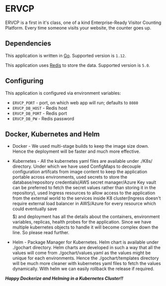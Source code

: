 # ERVCP

ERVCP is a first in it's class, one of a kind Enterprise-Ready Visitor Counting Platform. Every time someone visits your website, the counter goes up.

## Dependencies

This application is written in [Go](https://golang.org/). Supported version is `1.12`.

This application uses [Redis](https://redis.io/) to store the data. Supported version is `5.0`.

## Configuring

This application is configured via environment variables:

* `ERVCP_PORT` - port, on which web app will run; defaults to `8080`
* `ERVCP_DB_HOST` - Redis host
* `ERVCP_DB_PORT` - Redis port
* `ERVCP_DB_PW` - Redis password

## Docker, Kubernetes and Helm

* Docker - We used multi-stage builds to keep the image size down. Hence the deployment will be faster and much more effective.

* Kubernetes - All the kubernetes yaml files are available under ./K8s/ directory. Under which we have used ConfigMaps to decouple configuration artifcats from image content to keep the application portable across environments, used secrets to store the database/repository credentials(AWS secret manager/Azure Key vault can be preferred to fetch the secret values rather than storing it in the repository), used Ingress resources to allow access to the application from the external world to the services inside K8 cluster(Ingress doesn't require external load balancer in AWS/Azure for every resource which could eventually save $$$$$) and deployment has all the details about the containers, environment variables, replicas, health probes for the application. Since we have multiple kubernetes objects to handle it will become complex down the line. So please read further.

* Helm - Package Manager for Kubernetes. Helm chart is available under ./gochart directory. Helm charts are developed in such a way that all the values will come from ./gochart/values.yaml as the values might be unique for each environments. Hence the ./gochart/templates directory will be much more cleaner with kubernetes yaml files to fetch the values dynamically. With helm we can easily rollback the release if required.

***Happy Dockerize and Helming in a Kubernetes Cluster!!***